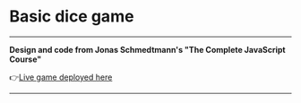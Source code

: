 # Basic dice game

---

**Design and code from Jonas Schmedtmann's "The Complete JavaScript Course"**

👉[Live game deployed here](https://ejc-dice-game.netlify.app/)


---
 
